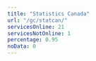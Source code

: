 ```yaml
---
title: "Statistics Canada"
url: "/gc/statcan/"
servicesOnline: 21
servicesNotOnline: 1
percentage: 0.95
noData: 0
---
```

